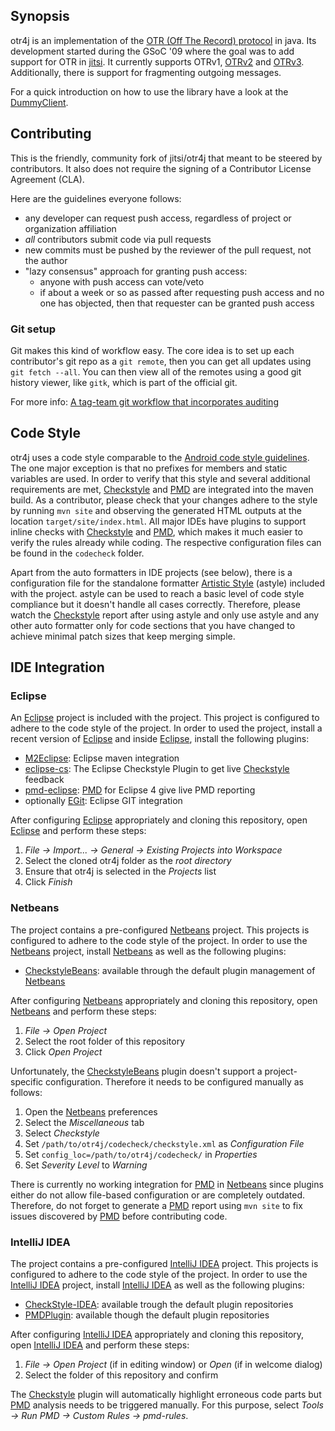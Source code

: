 ## Synopsis

otr4j is an implementation of the [OTR (Off The Record) protocol][1]
in java. Its development started during the GSoC '09
where the goal was to add support for OTR in [jitsi][2]. It currently
supports OTRv1, [OTRv2][] and [OTRv3][]. Additionally, there is support
for fragmenting outgoing messages.

For a quick introduction on how to use the library have a look at the
[DummyClient](src/test/java/net/java/otr4j/test/dummyclient/DummyClient.java).

## Contributing

This is the friendly, community fork of jitsi/otr4j that meant to be steered
by contributors.  It also does not require the signing of a Contributor
License Agreement (CLA).

Here are the guidelines everyone follows:

* any developer can request push access, regardless of project or organization affiliation
* _all_ contributors submit code via pull requests
* new commits must be pushed by the reviewer of the pull request, not the author
* "lazy consensus" approach for granting push access:
  * anyone with push access can vote/veto
  * if about a week or so as passed after requesting push access and no one has objected, then that requester can be granted push access

### Git setup

Git makes this kind of workflow easy.  The core idea is to set up each
contributor's git repo as a `git remote`, then you can get all updates using
`git fetch --all`.  You can then view all of the remotes using a good git
history viewer, like `gitk`, which is part of the official git.

For more info: [A tag-team git workflow that incorporates auditing][TagTeamGit]

## Code Style

otr4j uses a code style comparable to the [Android code style
guidelines][AndroidStyle]. The one major exception is that no prefixes for
members and static variables are used. In order to verify that this style and
several additional requirements are met, [Checkstyle] and [PMD] are integrated
into the maven build. As a contributor, please check that your changes adhere
to the style by running `mvn site` and observing the generated HTML outputs at
the location `target/site/index.html`. All major IDEs have plugins to support
inline checks with [Checkstyle] and [PMD], which makes it much easier to verify
the rules already while coding. The respective configuration files can be found
in the `codecheck` folder.

Apart from the auto formatters in IDE projects (see below), there is a
configuration file for the standalone formatter [Artistic Style] (astyle)
included with the project. astyle can be used to reach a basic level of code
style compliance but it doesn't handle all cases correctly. Therefore, please
watch the [Checkstyle] report after using astyle and only use astyle and any
other auto formatter only for code sections that you have changed to achieve
minimal patch sizes that keep merging simple.

## IDE Integration

### Eclipse

An [Eclipse] project is included with the project. This project is configured
to adhere to the code style of the project. In order to used the project,
install a recent version of [Eclipse] and inside [Eclipse], install the
following plugins:
* [M2Eclipse]: Eclipse maven integration
* [eclipse-cs]: The Eclipse Checkstyle Plugin to get live [Checkstyle] feedback
* [pmd-eclipse]: [PMD] for Eclipse 4 give live PMD reporting
* optionally [EGit]: Eclipse GIT integration

After configuring [Eclipse] appropriately and cloning this repository, open
[Eclipse] and perform these steps:

1. _File -> Import... -> General -> Existing Projects into Workspace_
1. Select the cloned otr4j folder as the _root directory_
1. Ensure that otr4j is selected in the _Projects_ list
1. Click _Finish_

### Netbeans

The project contains a pre-configured [Netbeans] project. This projects is
configured to adhere to the code style of the project. In order to use the
[Netbeans] project, install [Netbeans] as well as the following plugins:
* [CheckstyleBeans]: available through the default plugin management of
  [Netbeans]

After configuring [Netbeans] appropriately and cloning this repository, open
[Netbeans] and perform these steps:

1. _File -> Open Project_
1. Select the root folder of this repository
1. Click _Open Project_

Unfortunately, the [CheckstyleBeans] plugin doesn't support a project-specific
configuration. Therefore it needs to be configured manually as follows:

1. Open the [Netbeans] preferences
1. Select the _Miscellaneous_ tab
1. Select _Checkstyle_
1. Set `/path/to/otr4j/codecheck/checkstyle.xml` as _Configuration File_
1. Set `config_loc=/path/to/otr4j/codecheck/` in _Properties_
1. Set _Severity Level_ to _Warning_

There is currently no working integration for [PMD] in [Netbeans] since plugins
either do not allow file-based configuration or are completely outdated.
Therefore, do not forget to generate a [PMD] report using `mvn site` to fix
issues discovered by [PMD] before contributing code.

### IntelliJ IDEA

The project contains a pre-configured [IntelliJ IDEA] project. This projects is
configured to adhere to the code style of the project. In order to use the
[IntelliJ IDEA] project, install [IntelliJ IDEA] as well as the following
plugins:

* [CheckStyle-IDEA]: available trough the default plugin repositories
* [PMDPlugin]: available though the default plugin repositories

After configuring [IntelliJ IDEA] appropriately and cloning this repository,
open [IntelliJ IDEA] and perform these steps:

1. _File -> Open Project_ (if in editing window) or _Open_ (if in welcome
   dialog)
1. Select the folder of this repository and confirm

The [Checkstyle] plugin will automatically highlight erroneous code parts but
[PMD] analysis needs to be triggered manually. For this purpose, select _Tools
-> Run PMD -> Custom Rules -> pmd-rules_.

  [1]: https://otr.cypherpunks.ca/
  [2]: https://jitsi.org/
  [OTRv2]: https://otr.cypherpunks.ca/Protocol-v2-3.1.0.html
  [OTRv3]: https://otr.cypherpunks.ca/Protocol-v3-4.0.0.html
  [TagTeamGit]: https://guardianproject.info/2013/11/21/a-tag-team-git-workflow-that-incorporates-auditing/
  [AndroidStyle]: https://source.android.com/source/code-style.html
  [Checkstyle]: http://checkstyle.sourceforge.net/
  [PMD]: http://pmd.sourceforge.net/
  [Eclipse]: http://eclipse.org/
  [M2Eclipse]: https://www.eclipse.org/m2e/
  [eclipse-cs]: http://eclipse-cs.sourceforge.net/
  [pmd-eclipse]: http://pmd.sourceforge.net/eclipse/
  [EGit]: https://www.eclipse.org/egit/
  [Netbeans]: https://netbeans.org/
  [CheckstyleBeans]: http://www.sickboy.cz/checkstyle/index.html
  [IntelliJ IDEA]: https://www.jetbrains.com/idea/
  [CheckStyle-IDEA]: https://github.com/jshiell/checkstyle-idea
  [PMDPlugin]: https://github.com/amitdev/PMD-Intellij
  [Artistic Style]: http://astyle.sourceforge.net/
